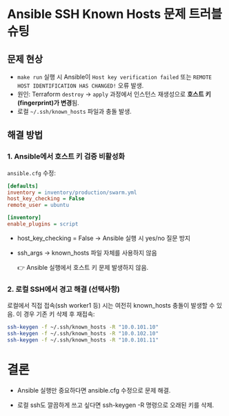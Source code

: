 # Ansible SSH Known Hosts 문제 트러블슈팅

## 문제 현상
- `make run` 실행 시 Ansible이 `Host key verification failed` 또는 `REMOTE HOST IDENTIFICATION HAS CHANGED!` 오류 발생.
- 원인: Terraform `destroy` → `apply` 과정에서 인스턴스 재생성으로 **호스트 키(fingerprint)가 변경**됨.
- 로컬 `~/.ssh/known_hosts` 파일과 충돌 발생.

## 해결 방법

### 1. Ansible에서 호스트 키 검증 비활성화
`ansible.cfg` 수정:

```ini
[defaults]
inventory = inventory/production/swarm.yml
host_key_checking = False
remote_user = ubuntu

[inventory]
enable_plugins = script
```

- host_key_checking = False → Ansible 실행 시 yes/no 질문 방지

- ssh_args → known_hosts 파일 자체를 사용하지 않음

    👉 Ansible 실행에서 호스트 키 문제 발생하지 않음.



### 2. 로컬 SSH에서 경고 해결 (선택사항)

로컬에서 직접 접속(ssh worker1 등) 시는 여전히 known_hosts 충돌이 발생할 수 있음.
이 경우 기존 키 삭제 후 재접속:
``` bash
ssh-keygen -f ~/.ssh/known_hosts -R "10.0.101.10"
ssh-keygen -f ~/.ssh/known_hosts -R "10.0.102.10"
ssh-keygen -f ~/.ssh/known_hosts -R "10.0.101.11"
```

# 결론

- Ansible 실행만 중요하다면 ansible.cfg 수정으로 문제 해결.

- 로컬 ssh도 깔끔하게 쓰고 싶다면 ssh-keygen -R 명령으로 오래된 키를 삭제.

